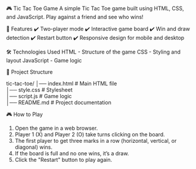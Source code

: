 🎮 Tic Tac Toe Game
A simple Tic Tac Toe game built using HTML, CSS, and JavaScript. Play against a friend and see who wins!

📌 Features
✔️ Two-player mode
✔️ Interactive game board
✔️ Win and draw detection
✔️ Restart button
✔️ Responsive design for mobile and desktop

🛠️ Technologies Used
HTML - Structure of the game
CSS - Styling and layout
JavaScript - Game logic

📂 Project Structure

tic-tac-toe/
    │── index.html      # Main HTML file  
    │── style.css       # Stylesheet  
    │── script.js       # Game logic  
    │── README.md       # Project documentation


🎮 How to Play
1. Open the game in a web browser.
2. Player 1 (X) and Player 2 (O) take turns clicking on the board.
3. The first player to get three marks in a row (horizontal, vertical, or diagonal) wins.
4. If the board is full and no one wins, it’s a draw.
5. Click the "Restart" button to play again.